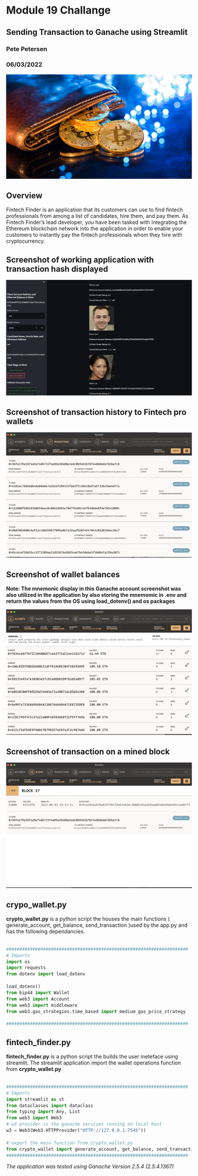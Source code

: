 # Module 19 Challange

## Sending Transaction to Ganache using Streamlit

### Pete Petersen

### 06/03/2022  

![Header Image](19-4-challenge-image.png)

## Overview

Fintech Finder is an application that its customers can use to find fintech professionals from among a list of candidates, hire them, and pay them. As Fintech Finder’s lead developer, you have been tasked with integrating the Ethereum blockchain network into the application in order to enable your customers to instantly pay the fintech professionals whom they hire with cryptocurrency.  

## Screenshot of working application with transaction hash displayed

![Header Image](working_app_with_valid_tx_hash.jpg)

## Screenshot of transaction history to Fintech pro wallets

![Add a Block](ganache_fintech_tx.jpg)  

## Screenshot of wallet balances

**Note:  The mnemonic display in this Ganache account screenshot was also utilized in the application by also storing the mnemomic in .env and return the values from the OS using load_dotenv() and os packages**

![Add a Block](images/ganache_fintech_balances.jpg)  

## Screenshot of transaction on a mined block

![Add a Block](ganache_tx_on_mined_block.jpg)  

## crypo_wallet.py

**crypto_wallet.py** is a python script the houses the main functions ( generate_account, get_balance, send_transaction )used by the app.py and has the following dependancies.

```python

#####################################################################
# Imports
import os
import requests
from dotenv import load_dotenv

load_dotenv()
from bip44 import Wallet
from web3 import Account
from web3 import middleware
from web3.gas_strategies.time_based import medium_gas_price_strategy

#####################################################################
```

## fintech_finder.py

**fintech_finder.py** is a python script the builds the user ineteface using streamlit.  The streamlit application import the wallet operations function from **crypto_wallet.py**

```python

#####################################################################
# Imports
import streamlit as st
from dataclasses import dataclass
from typing import Any, List
from web3 import Web3
# w3 provider is the ganache services running on local host
w3 = Web3(Web3.HTTPProvider("HTTP://127.0.0.1:7545"))

# export the main function from crypto_wallet.py
from crypto_wallet import generate_account, get_balance, send_transaction
#####################################################################
```

*The application was tested using Ganache Version 2.5.4 (2.5.4.1367)*
